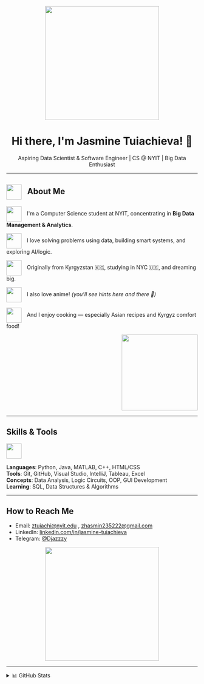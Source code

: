 <!-- Anime GIF header (optional welcome animation) -->
<p align="center">
  <img src="https://media.giphy.com/media/v1.Y2lkPTc5MGI3NjExempvNnlocjQycHdiM3RndDl0YnVnNWl6Z3pxcmYzZnRlb3ppYngxZCZlcD12MV9naWZzX3NlYXJjaCZjdD1n/FWAcpJsFT9mvrv0e7a/giphy.gif" width="300"/>
</p>

<h1 align="center">Hi there, I'm Jasmine Tuiachieva! 🌸</h1>

<p align="center">
  Aspiring Data Scientist & Software Engineer | CS @ NYIT | Big Data Enthusiast
</p>

---

<!-- Cute anime sticker before the About Me section -->
<h2><img src= "https://www.pngpacks.com/uploads/data/1850/IMG_Sov0Q13TOoNz.png" width="40" style="vertical-align:middle; margin-right:10px;"> About Me</h2>

<p>
  <img src="https://www.pinterest.com/pin/636414991123974153/" width="40" style="vertical-align:middle; margin-right:10px;">
  I'm a Computer Science student at NYIT, concentrating in <strong>Big Data Management & Analytics</strong>.
</p>

<p>
  <img src="https://i.pinimg.com/736x/e8/e6/ab/e8e6ab5e9de36811a8013aa64bcd3054.jpg" width="40" style="vertical-align:middle; margin-right:10px;">
  I love solving problems using data, building smart systems, and exploring AI/logic.
</p>

<p>
  <img src="https://i.pinimg.com/736x/b7/a2/2a/b7a22a6c66ad2a4d412adb3cbf3a7106.jpg" width="40" style="vertical-align:middle; margin-right:10px;">
  Originally from Kyrgyzstan 🇰🇬, studying in NYC 🇺🇸, and dreaming big.
</p>

<p>
  <img src="https://i.pinimg.com/474x/d1/ea/84/d1ea84767aa150740cc314053e6eec8e.jpg" width="40" style="vertical-align:middle; margin-right:10px;">
  I also love anime! <em>(you’ll see hints here and there 👀)</em>
</p>

<p>
  <img src="https://i.pinimg.com/originals/e6/24/79/e6247970aa2dabd1e1acc6e4901eaa61.gif" width="40" style="vertical-align:middle; margin-right:10px;">
  And I enjoy cooking — especially Asian recipes and Kyrgyz comfort food!
</p>


<p align="right">
  <img src="https://media.giphy.com/media/v1.Y2lkPTc5MGI3NjExempvNnlocjQycHdiM3RndDl0YnVnNWl6Z3pxcmYzZnRlb3ppYngxZCZlcD12MV9naWZzX3NlYXJjaCZjdD1n/u2Hq7bqjWWL8oWFz1T/giphy.gif" width="200"/>
</p>

---


## Skills & Tools

<p>
  <img src="https://i.pinimg.com/originals/e6/24/79/e6247970aa2dabd1e1acc6e4901eaa61.gif" width="40" style="vertical-align:middle; margin-right:10px;">
</p>

**Languages**: Python, Java, MATLAB, C++, HTML/CSS  
**Tools**: Git, GitHub, Visual Studio, IntelliJ, Tableau, Excel  
**Concepts**: Data Analysis, Logic Circuits, OOP, GUI Development  
**Learning**: SQL, Data Structures & Algorithms

---

## How to Reach Me

- Email: [ztuiachi@nyit.edu](mailto:ztuiachi@nyit.edu) , [zhasmin235222@gmail.com](mailto:zhasmin235222@gmail.com) 
- LinkedIn: [linkedin.com/in/jasmine-tuiachieva](https://www.linkedin.com/in/jasmine-tuiachieva-6338a5259/)
- Telegram: [@Djazzzy](![image](https://github.com/user-attachments/assets/9576a08a-0336-44eb-bd5a-b4ec37d42785)
)

<!-- Chill anime footer -->
<p align="center">
  <img src="https://media3.giphy.com/media/v1.Y2lkPTc5MGI3NjExZTR1cDJvcHk1eXF6Z2d6N3ZuZnJ0MDdzanV1eTRtZHF0NWwxdjNlaCZlcD12MV9pbnRlcm5hbF9naWZfYnlfaWQmY3Q9Zw/dKBES1ypGwZdyFQBQ7/giphy.gif" width="300"/>
</p>

---

<details>
  <summary>📊 GitHub Stats</summary>
  <br/>
  <img src="https://github-readme-stats.vercel.app/api?username=mikaisloyal&show_icons=true&theme=tokyonight"/>
</details>

